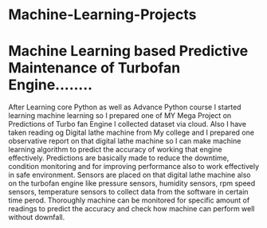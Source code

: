 # Machine-Learning-Projects
# Machine Learning based Predictive Maintenance of Turbofan Engine........
After Learning core Python as well as Advance Python course I started learning machine learning so I prepared one of MY Mega Project on Predictions of Turbo fan Engine I collected dataset via cloud. Also I have taken reading og Digital lathe machine from My college and I prepared one observative report on that digital lathe machine so I can make machine learning algorithm to predict the accuracy of working that engine effectively. Predictions are basically made to reduce the downtime, condition monitoring and for improving performance also to work effectively in safe environment. Sensors are placed on that digital lathe machine also on the turbofan engine like pressure sensors, humidity sensors, rpm speed sensors, temperature sensors to collect data from the software in certain time perod. Thoroughly machine can be monitored for specific amount of readings to predict the accuracy and check how machine can perform well without downfall.
